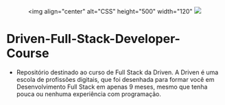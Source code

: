 <div align="center">
  
  <img align="center" alt="CSS" height="500" width="120" <img src="https://selecao.driven.com.br/images/logo_pink.png"/>
  
</div>

# Driven-Full-Stack-Developer-Course

- Repositório destinado ao curso de Full Stack da Driven. A Driven é uma escola de profissões digitais, que foi desenhada para formar você em Desenvolvimento Full Stack em apenas 9 meses, mesmo que tenha pouca ou nenhuma experiência com programação.
